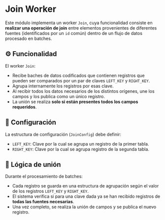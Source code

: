 # Join Worker

Este módulo implementa un worker `Join`, cuya funcionalidad consiste en **realizar una operación de join** entre elementos provenientes de diferentes fuentes (identificados por un `id` común) dentro de un flujo de datos procesado en batches.

## ⚙️ Funcionalidad

El worker `Join`:

- Recibe baches de datos codificados que contienen registros que pueden ser comparados por un par de claves `LEFT_KEY` y `RIGHT_KEY`.
- Agrupa internamente los registros por esas clave.
- Al recibir todos los datos necesarios de los distintos orígenes, une los campos y los publica como un único registro.
- La unión se realiza **solo si están presentes todos los campos requeridos**.

## 🔐 Configuración

La estructura de configuración (`JoinConfig`) debe definir:

- `LEFT_KEY`: Clave por la cual se agrupa un registro de la primer tabla.
- `RIGHT_KEY`: Clave por la cual se agrupa registro de la segunda tabla.

## 🧠 Lógica de unión

Durante el procesamiento de batches:

- Cada registro se guarda en una estructura de agrupación según el valor de los registros `LEFT_KEY` y `RIGHT_KEY`.
- El sistema verifica si para una clave dada ya se han recibido registros de **todas las fuentes necesarias**.
- Una vez completo, se realiza la unión de campos y se publica el nuevo registro.
